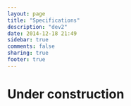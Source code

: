 ```yaml
---
layout: page
title: "Specifications"
description: "dev2"
date: 2014-12-18 21:49
sidebar: true
comments: false
sharing: true
footer: true
---
```


# Under construction